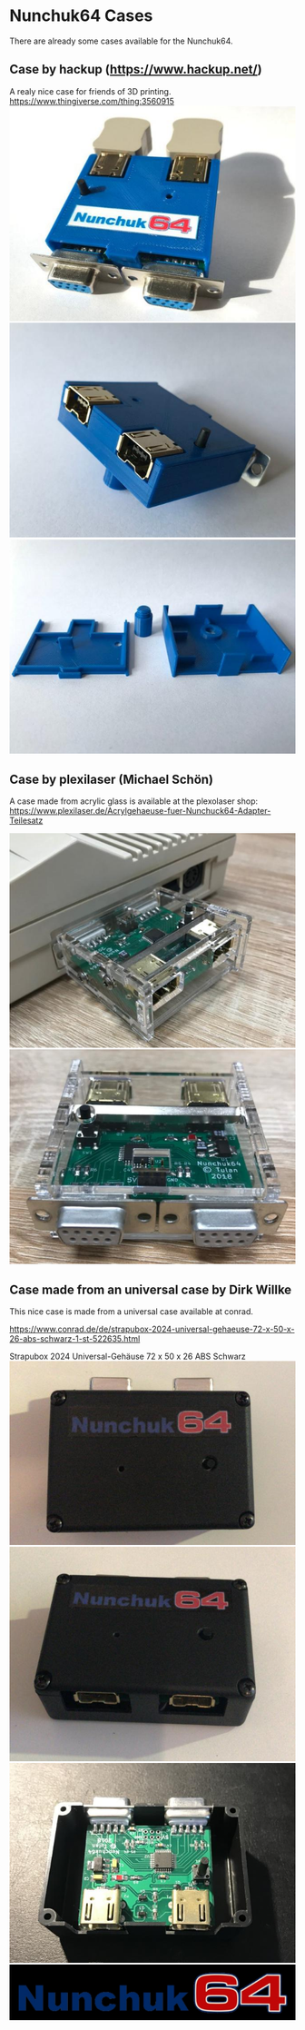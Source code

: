 Nunchuk64 Cases
==============

There are already some cases available for the Nunchuk64.

Case by hackup (https://www.hackup.net/)
----------------------------------------
A realy nice case for friends of 3D printing.
https://www.thingiverse.com/thing:3560915
![3d_1](3d_print_1.jpg)
![3d_2](3d_print_2.jpg)
![3d_3](3d_print_3.jpg)

Case by plexilaser (Michael Schön)
----------------------------------
A case made from acrylic glass is available at the plexolaser shop:
https://www.plexilaser.de/Acrylgehaeuse-fuer-Nunchuck64-Adapter-Teilesatz

![plexi_1](plexi_1.jpg)
![plexi_2](plexi_2.jpg)

Case made from an universal case by Dirk Willke
----------------------------------------------
This nice case is made from a universal case available at conrad.

https://www.conrad.de/de/strapubox-2024-universal-gehaeuse-72-x-50-x-26-abs-schwarz-1-st-522635.html

Strapubox 2024 Universal-Gehäuse 72 x 50 x 26 ABS Schwarz
![Picture1](case_1.jpg)
![Picture2](case_2.jpg)
![Picture3](case_3.jpg)
![Logo](logo.jpg)
